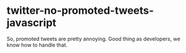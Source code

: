 # twitter-no-promoted-tweets-javascript
So, promoted tweets are pretty annoying. Good thing as developers, we know how to handle that.
